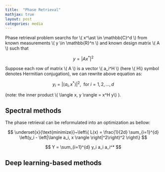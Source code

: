 ```yaml
---
title:  "Phase Retrieval"
mathjax: true
layout: post
categories: media
---
```


Phase retrieval problem searchs for \\( x^\ast \in \mathbb{C}^d \\) from known measurements \\( y \in \mathbb{R}^n \\) and known design matrix \\( A \\) such that

$$
y = \left| A x^\ast \right|^2
$$

Suppose each row of matrix \\( A \\) is a vector \\( a_i^H \\) (here \\( H\\) symbol denotes Hermitian conjugation), we can rewrite above equation as:

$$
y_i = \left|\langle a_i, x^\ast \rangle \right|^2, ~~ \text{for}~ i = 1, 2, ..., d
$$

(note: the inner product \\( \langle x, y \rangle = x^H y\\) ).

## Spectral methods

The phase retrieval can be reformulated into an optimization as bellow:

$$
\underset{x}{\text{minimize}}~\left\{ L(x) = \frac{1}{2d} \sum_{i=1}^{d} \left(y_i - \left|\langle a_i, x \rangle \right|^2\right)^2 \right\}
$$



$$
Y = \sum_{i=1}^{d} y_i a_i a_i^*
$$

## Deep learning-based methods
